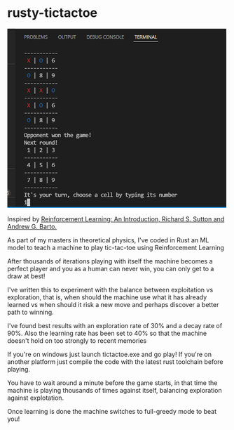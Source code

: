 # rusty-tictactoe

![tic-tac-toe cli](tictactoe.gif)

Inspired by [Reinforcement Learning: An Introduction, Richard S. Sutton and Andrew G. Barto.](https://www.amazon.com.br/Reinforcement-Learning-Introduction-Richard-Sutton/dp/0262039249)

As part of my masters in theoretical physics, I've coded in Rust an ML model to teach a machine to play tic-tac-toe using Reinforcement Learning

After thousands of iterations playing with itself the machine becomes a perfect player and you as a human can never win,
you can only get to a draw at best!

I've written this to experiment with the balance between exploitation vs exploration, that is,
when should the machine use what it has already learned vs when should it risk a new move and perhaps discover a better path to winning.

I've found best results with an exploration rate of 30% and a decay rate of 90%. Also the learning rate has been set to 40% so that the machine doesn't hold on too strongly to recent memories

If you're on windows just launch tictactoe.exe and go play! If you're on another platform just compile the code with the latest rust toolchain before playing.

You have to wait around a minute before the game starts, in that time the machine is playing thousands of times against itself, balancing exploration against explotation.

Once learning is done the machine switches to full-greedy mode to beat you!